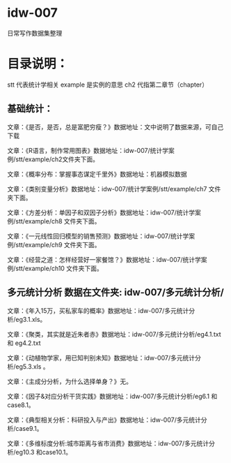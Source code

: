 # idw-007
日常写作数据集整理

# 目录说明：
stt 代表统计学相关
example 是实例的意思
ch2     代指第二章节（chapter）

## 基础统计：
文章：《是否，是否，总是富肥穷瘦？》数据地址：文中说明了数据来源，可自己下载

文章：《R语言，制作常用图表》数据地址：idw-007/统计学案例/stt/example/ch2文件夹下面。

文章：《概率分布：掌握事态谋定千里外》数据地址：机器模拟数据

文章：《类别变量分析》数据地址：idw-007/统计学案例/stt/example/ch7 文件夹下面。

文章：《方差分析：单因子和双因子分析》数据地址：idw-007/统计学案例/stt/example/ch8 文件夹下面。

文章：《一元线性回归模型的销售预测》数据地址：idw-007/统计学案例/stt/example/ch9 文件夹下面。

文章：《经营之道：怎样经营好一家餐馆？》数据地址：idw-007/统计学案例/stt/example/ch10 文件夹下面。


## 多元统计分析 数据在文件夹: idw-007/多元统计分析/

文章：《年入15万，买私家车的概率》数据地址：idw-007/多元统计分析/eg3.1.xls。

文章：《聚类，其实就是近朱者赤》数据地址：idw-007/多元统计分析/eg4.1.txt 和 eg4.2.txt

文章：《动植物学家，用已知判别未知》数据地址：idw-007/多元统计分析/eg5.3.xls 。

文章：《主成分分析，为什么选择单身？》无。

文章：《因子&对应分析干货实践》数据地址：idw-007/多元统计分析/eg6.1 和 case8.1。

文章：《典型相关分析：科研投入与产出》数据地址：idw-007/多元统计分析/case9.1。

文章：《多维标度分析:城市距离与省市消费》数据地址：idw-007/多元统计分析/eg10.3 和case10.1。
